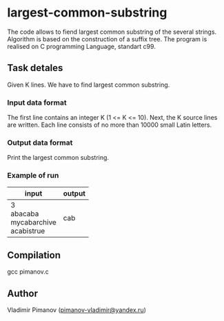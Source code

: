 # largest-common-substring

The code allows to fiend largest common substring of the several strings. Algorithm is based on the construction of a suffix tree. The program is realised on C programming Language, standart c99. 

## Task detales

Given K lines. We have to find largest common substring.

### Input data format

The first line contains an integer K (1 <= K <= 10). Next, the K source lines are written. Each line consists of no more than 10000 small Latin letters.

### Output data format

Print the largest common substring. 

### Example of run

| input | output |
|-------|--------|
| 3<br/>  abacaba<br/>  mycabarchive<br/>  acabistrue | cab  |

## Compilation

gcc pimanov.c

## Author 

Vladimir Pimanov (pimanov-vladimir@yandex.ru)
